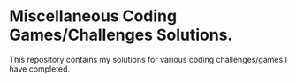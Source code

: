 # Miscellaneous Coding Games/Challenges Solutions. 

This repository contains my solutions for various coding challenges/games I have completed. 
